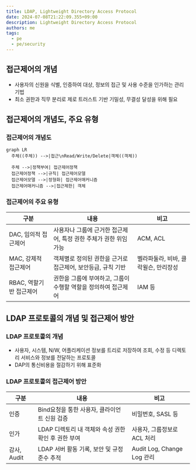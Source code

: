 ```yaml
---
title: LDAP, Lightweight Directory Access Protocol
date: 2024-07-08T21:22:09.355+09:00
description: Lightweight Directory Access Protocol
authors: me
tags: 
  - pe
  - pe/security 
---
```


## 접근제어의 개념

- 사용자의 신원을 식별, 인증하여 대상, 정보의 접근 및 사용 수준을 인가하는 관리 기법
- 최소 권한과 직무 분리로 제로 트러스트 기반 기밀성, 무결성 달성을 위해 필요

## 접근제어의 개념도, 주요 유형

### 접근제어의 개념도

```mermaid
graph LR
  주체((주체)) -->|접근\nRead/Write/Delete|객체((객체))

  주체 -->|정책부여| 접근제어정책
  접근제어정책 -->|규칙| 접근제어모델
  접근제어모델 -->|정형화| 접근제어매커니즘
  접근제어매커니즘 -->|접근제한| 객체
```

### 접근제어의 주요 유형

| 구분 | 내용 | 비고 |
| --- | --- | --- |
| DAC, 임의적 접근제어 | 사용자나 그룹에 근거한 접근제어, 특정 권한 주체가 권한 위임 가능 | ACM, ACL |
| MAC, 강제적 접근제어 | 객체별로 정의된 권한을 근거로 접근제어, 보안등급, 규칙 기반 | 벨라파둘라, 비바, 클락윌슨, 만리장성 |
| RBAC, 역할기반 접근제어 | 권한을 그룹에 부여하고, 그룹이 수행할 역할을 정의하여 접근제어 | IAM 등 |

## LDAP 프로토콜의 개념 및 접근제어 방안

### LDAP 프로토콜의 개념

- 사용자, 시스템, N/W, 어플리케이션 정보를 트리로 저장하여 조회, 수정 등 디렉토리 서비스와 정보를 전달하는 프로토콜
- DAP의 통신비용을 절감하기 위해 표준화

### LDAP 프로토콜의 접근제어 방안

| 구분 | 내용 | 비고 |
| --- | --- | --- |
| 인증 | Bind요청을 통한 사용자, 클라이언트 신원 검증 | 비밀번호, SASL 등 |
| 인가 | LDAP 디렉토리 내 객체와 속성 권한 확인 후 권한 부여 | 사용자, 그룹정보로 ACL 처리 |
| 감사, Audit | LDAP 서버 활동 기록, 보안 및 규정준수 추적 | Audit Log, Change Log 관리 |
